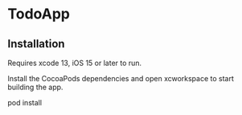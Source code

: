 # TodoApp
## Installation

Requires xcode 13, iOS 15 or later to run.

Install the CocoaPods dependencies and open xcworkspace to start building the app.

pod install

